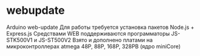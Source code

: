 # webupdate
Arduino web-update
Для работы требуется установка пакетов Node.js + Express.js
Средствами WEB поддерживаются программаторы JS-STK500V1 и JS-ST500V2
Взято и дополнено платами на микроконтроллерах atmega 48P, 88P, 168P, 328PB (ядро miniCore)

